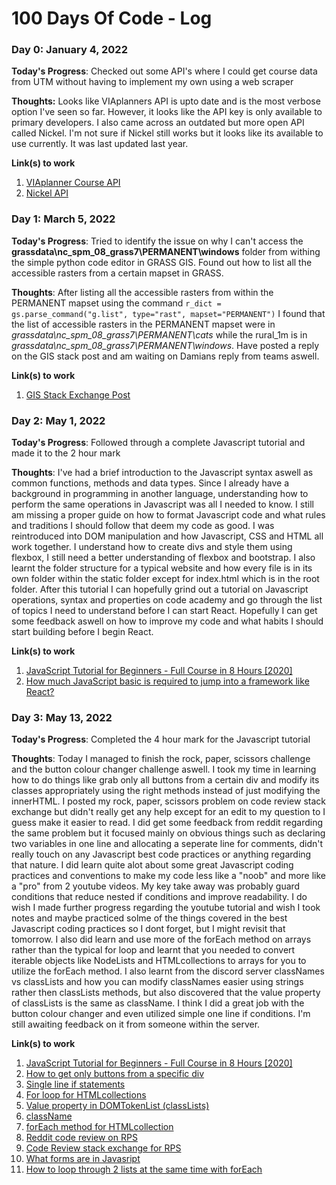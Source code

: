# 100 Days Of Code - Log

### Day 0: January 4, 2022 

**Today's Progress**: Checked out some API's where I could get course data from UTM without having to implement my own using a web scraper

**Thoughts:** Looks like VIAplanners API is upto date and is the most verbose option I've seen so far. However, it looks like the API key is only available to primary developers. I also came across an outdated but more open API called Nickel. I'm not sure if Nickel still works but it looks like its available to use currently. It was last updated last year.

**Link(s) to work**
1. [VIAplanner Course API](https://docs.viaplanner.ca/course-api/)
2. [Nickel API](https://docs.nikel.ml/docs)


### Day 1: March 5, 2022

**Today's Progress**: Tried to identify the issue on why I can't access the **grassdata\nc_spm_08_grass7\PERMANENT\windows** folder from withing the simple
python code editor in GRASS GIS. Found out how to list all the accessible rasters from a certain mapset in GRASS.

**Thoughts**: After listing all the accessible rasters from within the PERMANENT mapset using the command ```r_dict = gs.parse_command("g.list", type="rast", mapset="PERMANENT")``` I found that the list of accessible rasters in the PERMANENT mapset were in *grassdata\nc_spm_08_grass7\PERMANENT\cats* while the rural_1m is in *grassdata\nc_spm_08_grass7\PERMANENT\windows*. Have posted a reply on the GIS stack post and am waiting on Damians reply from teams aswell.


**Link(s) to work**
1. [GIS Stack Exchange Post](https://gis.stackexchange.com/questions/425385/cant-access-rasters-from-permanent-mapset-from-python)


### Day 2: May 1, 2022

**Today's Progress**: Followed through a complete Javascript tutorial and made it to the 2 hour mark

**Thoughts**: I've had a brief introduction to the Javascript syntax aswell as common functions, methods and data types. Since I already have a background in programming in another language, understanding how to perform the same operations in Javascript was all I needed to know. I still am missing a proper guide on how to format Javascript code and what rules and traditions I should follow that deem my code as good. I was reintroduced into DOM manipulation and how Javascript, CSS and HTML all work together. I understand how to create divs and style them using flexbox, I still need a better understanding of flexbox and bootstrap. I also learnt the folder structure for a typical website and how every file is in its own folder within the static folder except for index.html which is in the root folder. After this tutorial I can hopefully grind out a tutorial on Javascript operations, syntax and properties on code academy and go through the list of topics I need to understand before I can start React. Hopefully I can get some feedback aswell on how to improve my code and what habits I should start building before I begin React.


**Link(s) to work**
1. [JavaScript Tutorial for Beginners - Full Course in 8 Hours [2020]](https://youtu.be/Qqx_wzMmFeA?t=7828)
2. [How much JavaScript basic is required to jump into a framework like React?](https://www.quora.com/How-much-JavaScript-basic-is-required-to-jump-into-a-framework-like-React)

### Day 3: May 13, 2022

**Today's Progress**: Completed the 4 hour mark for the Javascript tutorial

**Thoughts**: Today I managed to finish the rock, paper, scissors challenge and the button colour changer challenge aswell. I took my time in learning how to do things like grab only all buttons from a certain div and modify its classes appropriately using the right methods instead of just modifying the innerHTML. I posted my rock, paper, scissors problem on code review stack exchange but didn't really get any help except for an edit to my question to I guess make it easier to read. I did get some feedback from reddit regarding the same problem but it focused mainly on obvious things such as declaring two variables in one line and allocating a seperate line for comments, didn't really touch on any Javascript best code practices or anything regarding that nature. I did learn quite alot about some great Javascript coding practices and conventions to make my code less like a "noob" and more like a "pro" from 2 youtube videos. My key take away was probably guard conditions that reduce nested if conditions and improve readability. I do wish I made further progress regarding the youtube tutorial and wish I took notes and maybe practiced solme of the things covered in the best Javascript coding practices so I dont forget, but I might revisit that tomorrow. I also did learn and use more of the forEach method on arrays rather than the typical for loop and learnt that you needed to convert iterable objects like NodeLists and HTMLcollections to arrays for you to utilize the forEach method. I also learnt from the discord server classNames vs classLists and how you can modify classNames easier using strings rather then classLists methods, but also discovered that the value property of classLists is the same as className. I think I did a great job with the button colour changer and even utilized simple one line if conditions. I'm still awaiting feedback on it from someone within the server.

**Link(s) to work**
1. [JavaScript Tutorial for Beginners - Full Course in 8 Hours [2020]](https://youtu.be/Qqx_wzMmFeA?t=7828)
2. [How to get only buttons from a specific div](https://stackoverflow.com/questions/19084509/how-do-you-get-buttons-inside-a-div-only-no-jquery)
3. [Single line if statements](https://stackoverflow.com/questions/8860654/javascript-single-line-if-statement-best-syntax-this-alternative)
4. [For loop for HTMLcollections](https://stackoverflow.com/questions/22754315/for-loop-for-htmlcollection-elements)
5. [Value property in DOMTokenList (classLists)](https://developer.mozilla.org/en-US/docs/Web/API/DOMTokenList/value)
6. [className](https://developer.mozilla.org/en-US/docs/Web/API/Element/className)
7. [forEach method for HTMLcollection](https://www.geeksforgeeks.org/htmlcollection-for-loop/#:~:text=The%20forEach()%20method%20can,an%20array%20and%20display%20them.&text=The%20elements%20can%20be%20iterated,length%20property%20of%20the%20collection.)
8. [Reddit code review on RPS](https://www.reddit.com/r/codereview/comments/up14dx/rock_paper_scissors_game_in_javascript/)
9. [Code Review stack exchange for RPS](https://codereview.stackexchange.com/questions/276508/rock-paper-and-scissors-game)
10. [What forms are in Javasript](https://www.w3schools.com/html/html_forms.asp)
11. [How to loop through 2 lists at the same time with forEach](https://thewebdev.info/2022/03/10/how-to-use-foreach-to-loop-through-two-arrays-at-the-same-time-in-javascript/#:~:text=time%20in%20JavaScript%3F-,To%20use%20forEach%20to%20loop%20through%20two%20arrays%20at%20the,%2C%208%2C%209%5D%3B%20n.)
